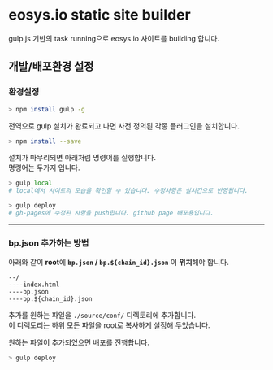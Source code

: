# eosys.io static site builder

gulp.js 기반의 task running으로 eosys.io 사이트를 building 합니다.

## 개발/배포환경 설정

### 환경설정

``` bash
> npm install gulp -g
```

전역으로 gulp 설치가 완료되고 나면 사전 정의된 각종 플러그인을 설치합니다.

``` bash
> npm install --save
```

설치가 마무리되면 아래처럼 명령어를 실행합니다.  
명령어는 두가지 입니다.

``` bash
> gulp local
# local에서 사이트의 모습을 확인할 수 있습니다. 수정사항은 실시간으로 반영됩니다.

> gulp deploy
# gh-pages에 수정된 사항을 push합니다. github page 배포용입니다.  
```
  
  
--------------------------------------------------  
  
  
### bp.json 추가하는 방법  
  
아래와 같이 **root**에 **`bp.json` / `bp.${chain_id}.json`** 이 **위치**해야 합니다.
```
--/
----index.html
----bp.json
----bp.${chain_id}.json
```

추가를 원하는 파일을 `./source/conf/` 디렉토리에 추가합니다.  
이 디렉토리는 하위 모든 파일을 root로 복사하게 설정해 두었습니다.

원하는 파일이 추가되었으면 배포를 진행합니다.

``` bash  
> gulp deploy
```
